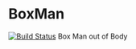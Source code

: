 # BoxMan
[![Build Status](https://travis-ci.org/DBaker2/BoxMan.svg?branch=master)](https://travis-ci.org/DBaker2/BoxMan)
Box Man out of Body
